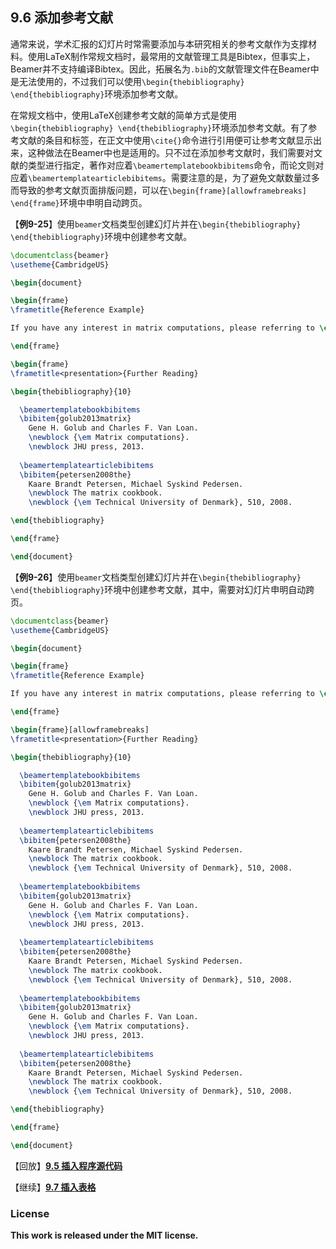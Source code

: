 ## 9.6 添加参考文献

通常来说，学术汇报的幻灯片时常需要添加与本研究相关的参考文献作为支撑材料。使用LaTeX制作常规文档时，最常用的文献管理工具是Bibtex，但事实上，Beamer并不支持编译Bibtex。因此，拓展名为`.bib`的文献管理文件在Beamer中是无法使用的，不过我们可以使用`\begin{thebibliography} \end{thebibliography}`环境添加参考文献。

在常规文档中，使用LaTeX创建参考文献的简单方式是使用`\begin{thebibliography} \end{thebibliography}`环境添加参考文献。有了参考文献的条目和标签，在正文中使用`\cite{}`命令进行引用便可让参考文献显示出来，这种做法在Beamer中也是适用的。只不过在添加参考文献时，我们需要对文献的类型进行指定，著作对应着`\beamertemplatebookbibitems`命令，而论文则对应着`\beamertemplatearticlebibitems`。需要注意的是，为了避免文献数量过多而导致的参考文献页面排版问题，可以在`\begin{frame}[allowframebreaks] \end{frame}`环境中申明自动跨页。

【**例9-25**】使用`beamer`文档类型创建幻灯片并在`\begin{thebibliography} \end{thebibliography}`环境中创建参考文献。

```tex
\documentclass{beamer}
\usetheme{CambridgeUS}

\begin{document}

\begin{frame}
\frametitle{Reference Example}

If you have any interest in matrix computations, please referring to \cite{golub2013matrix, petersen2008the}.

\end{frame}

\begin{frame}
\frametitle<presentation>{Further Reading}

\begin{thebibliography}{10}

  \beamertemplatebookbibitems
  \bibitem{golub2013matrix}
    Gene H. Golub and Charles F. Van Loan.
    \newblock {\em Matrix computations}.
    \newblock JHU press, 2013.
    
  \beamertemplatearticlebibitems
  \bibitem{petersen2008the}
    Kaare Brandt Petersen, Michael Syskind Pedersen.
    \newblock The matrix cookbook.
    \newblock {\em Technical University of Denmark}, 510, 2008.

\end{thebibliography}

\end{frame}

\end{document}
```

【**例9-26**】使用`beamer`文档类型创建幻灯片并在`\begin{thebibliography} \end{thebibliography}`环境中创建参考文献，其中，需要对幻灯片申明自动跨页。

```tex
\documentclass{beamer}
\usetheme{CambridgeUS}

\begin{document}

\begin{frame}
\frametitle{Reference Example}

If you have any interest in matrix computations, please referring to \cite{golub2013matrix, petersen2008the}.

\end{frame}

\begin{frame}[allowframebreaks]
\frametitle<presentation>{Further Reading}

\begin{thebibliography}{10}

  \beamertemplatebookbibitems
  \bibitem{golub2013matrix}
    Gene H. Golub and Charles F. Van Loan.
    \newblock {\em Matrix computations}.
    \newblock JHU press, 2013.
    
  \beamertemplatearticlebibitems
  \bibitem{petersen2008the}
    Kaare Brandt Petersen, Michael Syskind Pedersen.
    \newblock The matrix cookbook.
    \newblock {\em Technical University of Denmark}, 510, 2008.
    
  \beamertemplatebookbibitems
  \bibitem{golub2013matrix}
    Gene H. Golub and Charles F. Van Loan.
    \newblock {\em Matrix computations}.
    \newblock JHU press, 2013.
    
  \beamertemplatearticlebibitems
  \bibitem{petersen2008the}
    Kaare Brandt Petersen, Michael Syskind Pedersen.
    \newblock The matrix cookbook.
    \newblock {\em Technical University of Denmark}, 510, 2008.
    
  \beamertemplatebookbibitems
  \bibitem{golub2013matrix}
    Gene H. Golub and Charles F. Van Loan.
    \newblock {\em Matrix computations}.
    \newblock JHU press, 2013.
    
  \beamertemplatearticlebibitems
  \bibitem{petersen2008the}
    Kaare Brandt Petersen, Michael Syskind Pedersen.
    \newblock The matrix cookbook.
    \newblock {\em Technical University of Denmark}, 510, 2008.

\end{thebibliography}

\end{frame}

\end{document}
```

【回放】[**9.5 插入程序源代码**](https://nbviewer.jupyter.org/github/xinychen/latex-cookbook/blob/main/chapter-9/section5.ipynb)

【继续】[**9.7 插入表格**](https://nbviewer.jupyter.org/github/xinychen/latex-cookbook/blob/main/chapter-9/section7.ipynb)

### License

<div class="alert alert-block alert-danger">
<b>This work is released under the MIT license.</b>
</div>
